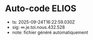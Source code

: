 # Auto-code ELIOS
- ts: 2025-09-24T16:22:59.030Z
- sig: ∞.je.toi.nous.432.528
- note: fichier généré automatiquement